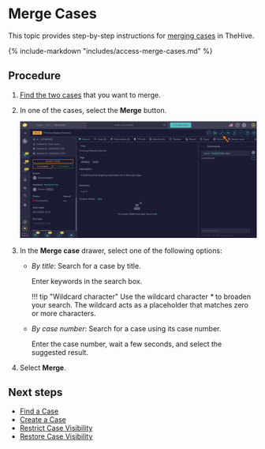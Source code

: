 # Merge Cases

This topic provides step-by-step instructions for [merging cases](../cases/about-cases.md#merging-cases) in TheHive.

{% include-markdown "includes/access-merge-cases.md" %}

<h2>Procedure</h2>

1. [Find the two cases](../cases/search-for-cases/find-a-case.md) that you want to merge.

2. In one of the cases, select the **Merge** button.

    ![Merge button](../../../images/user-guides/analyst-corner/cases/merge-button.png)

3. In the **Merge case** drawer, select one of the following options:

    * *By title*: Search for a case by title.

        Enter keywords in the search box.

        !!! tip "Wildcard character"
            Use the wildcard character *\** to broaden your search. The wildcard acts as a placeholder that matches zero or more characters.

    * *By case number*: Search for a case using its case number.

        Enter the case number, wait a few seconds, and select the suggested result.

4. Select **Merge**.

<h2>Next steps</h2>

* [Find a Case](../cases/search-for-cases/find-a-case.md)
* [Create a Case](../cases/create-a-new-case.md)
* [Restrict Case Visibility](./case-visibility/restrict-visibility-case.md)
* [Restore Case Visibility](./case-visibility/restore-visibility-case.md)